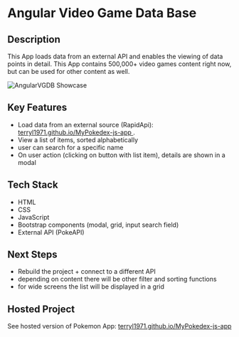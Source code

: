 <!-- PROJECT LOGO -->
# Angular Video Game Data Base

## Description
This App loads data from an external API and enables the viewing of data points in detail.
This App contains 500,000+ video games content right now, but can be used for other content as well.

![AngularVGDB Showcase](img/Angular-VGDB.gif)


## Key Features
* Load data from an external source (RapidApi): [ terryl1971.github.io/MyPokedex-js-app ](https://terryl1971.github.io/MyPokedex-js-app/).
* View a list of items, sorted alphabetically
* user can search for a specific name
* On user action (clicking on button with list item), details are shown in a modal

## Tech Stack
* HTML
* CSS
* JavaScript
* Bootstrap components (modal, grid, input search field)
* External API (PokeAPI)

## Next Steps
* Rebuild the project + connect to a different API 
* depending on content there will be other filter and sorting functions
* for wide screens the list will be displayed in a grid

## Hosted Project
See hosted version of Pokemon App:
[ terryl1971.github.io/MyPokedex-js-app ](https://terryl1971.github.io/MyPokedex-js-app/)
